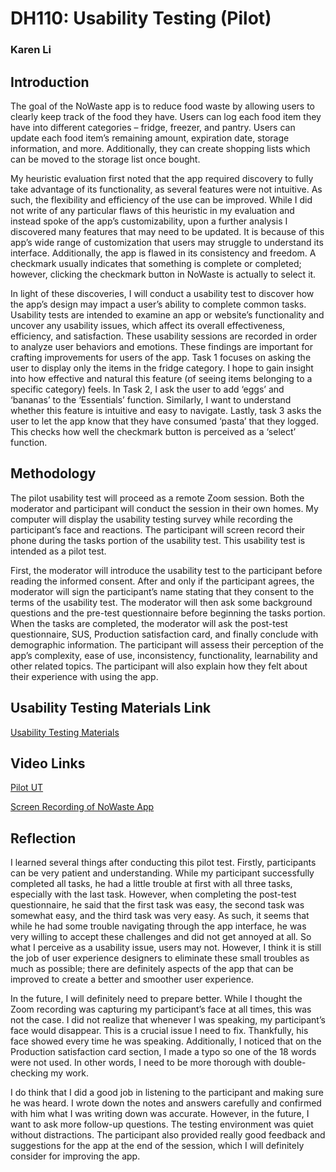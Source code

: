 # DH110: Usability Testing (Pilot)
### Karen Li
## Introduction
The goal of the NoWaste app is to reduce food waste by allowing users to clearly keep track of the food they have. Users can log each food item they have into different categories – fridge, freezer, and pantry. Users can update each food item’s remaining amount, expiration date, storage information, and more. Additionally, they can create shopping lists which can be moved to the storage list once bought. 

My heuristic evaluation first noted that the app required discovery to fully take advantage of its functionality, as several features were not intuitive. As such, the flexibility and efficiency of the use can be improved. While I did not write of any particular flaws of this heuristic in my evaluation and instead spoke of the app’s customizability, upon a further analysis I discovered many features that may need to be updated. It is because of this app’s wide range of customization that users may struggle to understand its interface. Additionally, the app is flawed in its consistency and freedom. A checkmark usually indicates that something is complete or completed; however, clicking the checkmark button in NoWaste is actually to select it. 

In light of these discoveries, I will conduct a usability test to discover how the app’s design may impact a user’s ability to complete common tasks. Usability tests are intended to examine an app or website’s functionality and uncover any usability issues, which affect its overall effectiveness, efficiency, and satisfaction. These usability sessions are recorded in order to analyze user behaviors and emotions. These findings are important for crafting improvements for users of the app. Task 1 focuses on asking the user to display only the items in the fridge category. I hope to gain insight into how effective and natural this feature (of seeing items belonging to a specific category) feels. In Task 2, I ask the user to add ‘eggs’ and ‘bananas’ to the ‘Essentials’ function. Similarly, I want to understand whether this feature is intuitive and easy to navigate. Lastly, task 3 asks the user to let the app know that they have consumed ‘pasta’ that they logged. This checks how well the checkmark button is perceived as a ‘select’ function. 

## Methodology
The pilot usability test will proceed as a remote Zoom session. Both the moderator and participant will conduct the session in their own homes. My computer will display the usability testing survey while recording the participant’s face and reactions. The participant will screen record their phone during the tasks portion of the usability test. This usability test is intended as a pilot test. 

First, the moderator will introduce the usability test to the participant before reading the informed consent. After and only if the participant agrees, the moderator will sign the participant’s name stating that they consent to the terms of the usability test. The moderator will then ask some background questions and the pre-test questionnaire before beginning the tasks portion. When the tasks are completed, the moderator will ask the post-test questionnaire, SUS, Production satisfaction card, and finally conclude with demographic information. The participant will assess their perception of the app’s complexity, ease of use, inconsistency, functionality, learnability and other related topics. The participant will also explain how they felt about their experience with using the app. 

## Usability Testing Materials Link
<a href="https://forms.gle/Dknu1z6qvSepwv6Z6">Usability Testing Materials</a>

## Video Links
<a href="https://drive.google.com/file/d/1uxAspi74WPm4uA4eVTsZY9232Rrd-sZz/view?usp=sharing">Pilot UT</a>

<a href="">Screen Recording of NoWaste App</a>

## Reflection
I learned several things after conducting this pilot test. Firstly, participants can be very patient and understanding. While my participant successfully completed all tasks, he had a little trouble at first with all three tasks, especially with the last task. However, when completing the post-test questionnaire, he said that the first task was easy, the second task was somewhat easy, and the third task was very easy. As such, it seems that while he had some trouble navigating through the app interface, he was very willing to accept these challenges and did not get annoyed at all. So what I perceive as a usability issue, users may not. However, I think it is still the job of user experience designers to eliminate these small troubles as much as possible; there are definitely aspects of the app that can be improved to create a better and smoother user experience. 

In the future, I will definitely need to prepare better. While I thought the Zoom recording was capturing my participant’s face at all times, this was not the case. I did not realize that whenever I was speaking, my participant’s face would disappear. This is a crucial issue I need to fix. Thankfully, his face showed every time he was speaking. Additionally, I noticed that on the Production satisfaction card section, I made a typo so one of the 18 words were not used. In other words, I need to be more thorough with double-checking my work. 

I do think that I did a good job in listening to the participant and making sure he was heard. I wrote down the notes and answers carefully and confirmed with him what I was writing down was accurate. However, in the future, I want to ask more follow-up questions. The testing environment was quiet without distractions. The participant also provided really good feedback and suggestions for the app at the end of the session, which I will definitely consider for improving the app. 

